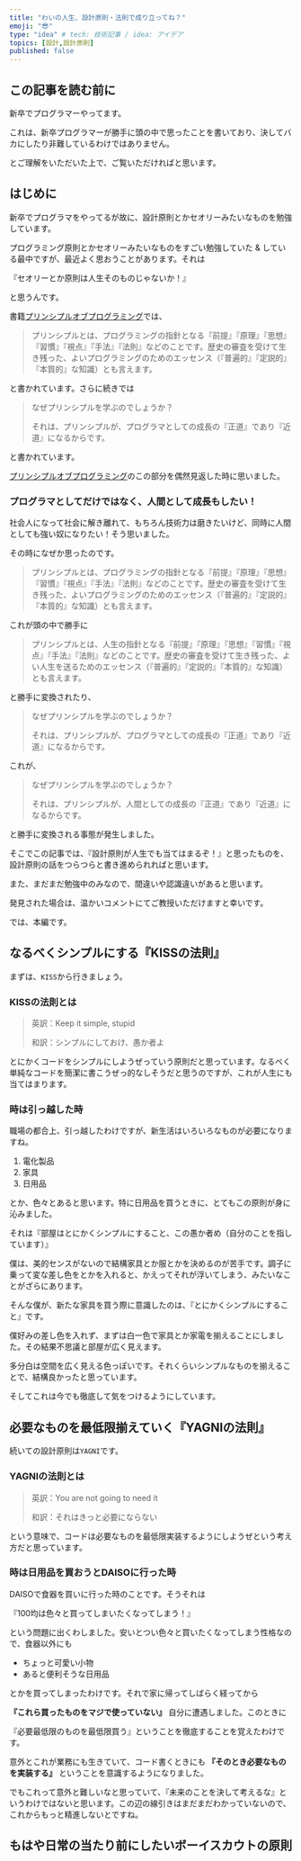 ```yaml
---
title: "わいの人生、設計原則・法則で成り立ってね？"
emoji: "😎"
type: "idea" # tech: 技術記事 / idea: アイデア
topics: [設計,設計原則]
published: false
---
```


## この記事を読む前に

新卒でプログラマーやってます。

これは、新卒プログラマーが勝手に頭の中で思ったことを書いており、決してバカにしたり非難しているわけではありません。

とご理解をいただいた上で、ご覧いただければと思います。

## はじめに

新卒でプログラマをやってるが故に、設計原則とかセオリーみたいなものを勉強しています。

プログラミング原則とかセオリーみたいなものをすごい勉強していた & している最中ですが、最近よく思おうことがあります。それは

『セオリーとか原則は人生そのものじゃないか！』

と思うんです。

書籍[プリンシプルオブプログラミング](https://www.amazon.co.jp/%E3%83%97%E3%83%AA%E3%83%B3%E3%82%B7%E3%83%97%E3%83%AB-%E3%82%AA%E3%83%96-%E3%83%97%E3%83%AD%E3%82%B0%E3%83%A9%E3%83%9F%E3%83%B3%E3%82%B03%E5%B9%B4%E7%9B%AE%E3%81%BE%E3%81%A7%E3%81%AB%E8%BA%AB%E3%81%AB%E3%81%A4%E3%81%91%E3%81%9F%E3%81%84%E4%B8%80%E7%94%9F%E5%BD%B9%E7%AB%8B%E3%81%A4101%E3%81%AE%E5%8E%9F%E7%90%86%E5%8E%9F%E5%89%87-%E4%B8%8A%E7%94%B0-%E5%8B%B2/dp/4798046140)では、

> プリンシプルとは、プログラミングの指針となる『前提』『原理』『思想』『習慣』『視点』『手法』『法則』などのことです。歴史の審査を受けて生き残った、よいプログラミングのためのエッセンス（『普遍的』『定説的』『本質的』な知識）とも言えます。

と書かれています。さらに続きでは

> なぜプリンシプルを学ぶのでしょうか？
>
> それは、プリンシプルが、プログラマとしての成長の『正道』であり『近道』になるからです。

と書かれています。

[プリンシプルオブプログラミング](https://www.amazon.co.jp/%E3%83%97%E3%83%AA%E3%83%B3%E3%82%B7%E3%83%97%E3%83%AB-%E3%82%AA%E3%83%96-%E3%83%97%E3%83%AD%E3%82%B0%E3%83%A9%E3%83%9F%E3%83%B3%E3%82%B03%E5%B9%B4%E7%9B%AE%E3%81%BE%E3%81%A7%E3%81%AB%E8%BA%AB%E3%81%AB%E3%81%A4%E3%81%91%E3%81%9F%E3%81%84%E4%B8%80%E7%94%9F%E5%BD%B9%E7%AB%8B%E3%81%A4101%E3%81%AE%E5%8E%9F%E7%90%86%E5%8E%9F%E5%89%87-%E4%B8%8A%E7%94%B0-%E5%8B%B2/dp/4798046140)のこの部分を偶然見返した時に思いました。

### プログラマとしてだけではなく、人間として成長もしたい！
社会人になって社会に解き離れて、もちろん技術力は磨きたいけど、同時に人間としても強い奴になりたい！そう思いました。

その時になぜか思ったのです。

> プリンシプルとは、プログラミングの指針となる『前提』『原理』『思想』『習慣』『視点』『手法』『法則』などのことです。歴史の審査を受けて生き残った、よいプログラミングのためのエッセンス（『普遍的』『定説的』『本質的』な知識）とも言えます。

これが頭の中で勝手に

> プリンシプルとは、人生の指針となる『前提』『原理』『思想』『習慣』『視点』『手法』『法則』などのことです。歴史の審査を受けて生き残った、よい人生を送るためのエッセンス（『普遍的』『定説的』『本質的』な知識）とも言えます。

と勝手に変換されたり、

> なぜプリンシプルを学ぶのでしょうか？
>
> それは、プリンシプルが、プログラマとしての成長の『正道』であり『近道』になるからです。

これが、

> なぜプリンシプルを学ぶのでしょうか？
>
> それは、プリンシプルが、人間としての成長の『正道』であり『近道』になるからです。

と勝手に変換される事態が発生しました。

そこでこの記事では、『設計原則が人生でも当てはまるぞ！』と思ったものを、設計原則の話をつらつらと書き進められればと思います。

また、まだまだ勉強中のみなので、間違いや認識違いがあると思います。

発見された場合は、温かいコメントにてご教授いただけますと幸いです。

では、本編です。

## なるべくシンプルにする『KISSの法則』

まずは、`KISS`から行きましょう。

### KISSの法則とは

> 英訳：Keep it simple, stupid
>
> 和訳：シンプルにしておけ、愚か者よ

とにかくコードをシンプルにしようぜっていう原則だと思っています。なるべく単純なコードを簡潔に書こうぜっ的なしそうだと思うのですが、これが人生にも当てはまります。

### 時は引っ越した時
職場の都合上、引っ越したわけですが、新生活はいろいろなものが必要になりますね。

1. 電化製品
2. 家具
3. 日用品

とか、色々とあると思います。特に日用品を買うときに、とてもこの原則が身に沁みました。

それは『部屋はとにかくシンプルにすること、この愚か者め（自分のことを指しています）』

僕は、美的センスがないので結構家具とか服とかを決めるのが苦手です。調子に乗って変な差し色をとかを入れると、かえってそれが浮いてしまう、みたいなことがざらにあります。

そんな僕が、新たな家具を買う際に意識したのは、『とにかくシンプルにすること』です。

僕好みの差し色を入れず、まずは白一色で家具とか家電を揃えることにしました。その結果不思議と部屋が広く見えます。

多分白は空間を広く見える色っぽいです。それくらいシンプルなものを揃えることで、結構良かったと思っています。

そしてこれは今でも徹底して気をつけるようにしています。

## 必要なものを最低限揃えていく『YAGNIの法則』

続いての設計原則は`YAGNI`です。

### YAGNIの法則とは
> 英訳：You are not going to need it
>
> 和訳：それはきっと必要にならない

という意味で、コードは必要なものを最低限実装するようにしようぜという考え方だと思っています。

### 時は日用品を買おうとDAISOに行った時
DAISOで食器を買いに行った時のことです。そうそれは

『100均は色々と買ってしまいたくなってしまう！』

という問題に出くわしました。安いとつい色々と買いたくなってしまう性格なので、食器以外にも

- ちょっと可愛い小物
- あると便利そうな日用品

とかを買ってしまったわけです。それで家に帰ってしばらく経ってから

**『これら買ったものをマジで使っていない』** 自分に遭遇しました。このときに

『必要最低限のものを最低限買う』ということを徹底することを覚えたわけです。

意外とこれが業務にも生きていて、コード書くときにも **『そのとき必要なものを実装する』** ということを意識するようになりました。

でもこれって意外と難しいなと思っていて、『未来のことを決して考えるな』というわけではないと思います。この辺の線引きはまだまだわかっていないので、これからもっと精進しないとですね。

## もはや日常の当たり前にしたいボーイスカウトの原則